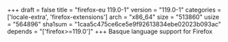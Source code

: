 +++
draft = false
title = "firefox-eu 119.0-1"
version = "119.0-1"
categories = ['locale-extra', 'firefox-extensions']
arch = "x86_64"
size = "513860"
usize = "564896"
sha1sum = "1caa5c475ce6ce5e9f92613834ebe02023b093ac"
depends = "['firefox>=119.0']"
+++
Basque language support for Firefox